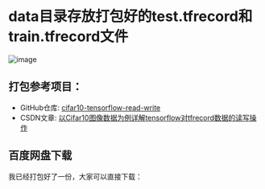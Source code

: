 # data目录存放打包好的test.tfrecord和train.tfrecord文件
![image](http://aichenwei.oss-ap-southeast-1.aliyuncs.com/github/cifar10-classification-tensorflow-slim/1.png)
## 打包参考项目：
- GitHub仓库: [cifar10-tensorflow-read-write](https://github.com/cwyd0822/cifar10-tensorflow-read-write)
- CSDN文章: [以Cifar10图像数据为例详解tensorflow对tfrecord数据的读写操作](https://blog.csdn.net/keyandi/article/details/103667902)

## 百度网盘下载
我已经打包好了一份，大家可以直接下载：

